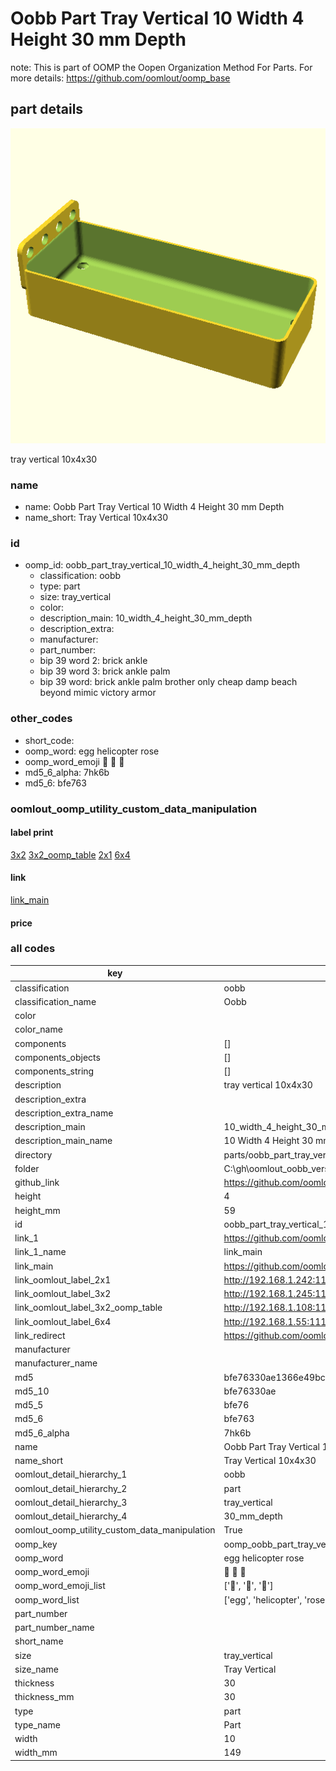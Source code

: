 # Oobb Part Tray Vertical 10 Width 4 Height 30 mm Depth  

note: This is part of OOMP the Oopen Organization Method For Parts. For more details: https://github.com/oomlout/oomp_base

##  part details
  

[![](3dpr.png)](3dpr.png)

tray vertical 10x4x30



### name
* name: Oobb Part Tray Vertical 10 Width 4 Height 30 mm Depth
* name_short: Tray Vertical 10x4x30 
### id
* oomp_id: oobb_part_tray_vertical_10_width_4_height_30_mm_depth
  * classification: oobb
  * type: part
  * size: tray_vertical
  * color: 
  * description_main: 10_width_4_height_30_mm_depth
  * description_extra: 
  * manufacturer: 
  * part_number: 
  * bip 39 word 2: brick ankle
  * bip 39 word 3: brick ankle palm
  * bip 39 word: brick ankle palm brother only cheap damp beach beyond mimic victory armor

### other_codes
* short_code: 
* oomp_word: egg helicopter rose
* oomp_word_emoji :egg: :helicopter: :rose:
* md5_6_alpha: 7hk6b
* md5_6: bfe763






### oomlout_oomp_utility_custom_data_manipulation
#### label print
[3x2](http://192.168.1.245:1112/?label=oomp%207hk6b)
[3x2_oomp_table](http://192.168.1.108:1112/?label=oomp%207hk6b)
[2x1](http://192.168.1.242:1112/?label=oomp%207hk6b)
[6x4](http://192.168.1.55:1112/?label=oomp%207hk6b)    

#### link

[link_main](https://github.com/oomlout/oomlout_oobb_version_4_generated_parts/tree/main/navigation_oomp/oobb/part/tray_vertical/10_width_4_height_30_mm_depth/part)                              

#### price







### all codes 
| key | value |  
| --- | --- |  
| classification | oobb |  
| classification_name | Oobb |  
| color |  |  
| color_name |  |  
| components | [] |  
| components_objects | [] |  
| components_string | [] |  
| description | tray vertical 10x4x30 |  
| description_extra |  |  
| description_extra_name |  |  
| description_main | 10_width_4_height_30_mm_depth |  
| description_main_name | 10 Width 4 Height 30 mm Depth |  
| directory | parts/oobb_part_tray_vertical_10_width_4_height_30_mm_depth |  
| folder | C:\gh\oomlout_oobb_version_4_generated_parts\parts\oobb_part_tray_vertical_10_width_4_height_30_mm_depth |  
| github_link | https://github.com/oomlout/oomlout_oomp_part_src/tree/main/parts/oobb_part_tray_vertical_10_width_4_height_30_mm_depth |  
| height | 4 |  
| height_mm | 59 |  
| id | oobb_part_tray_vertical_10_width_4_height_30_mm_depth |  
| link_1 | https://github.com/oomlout/oomlout_oobb_version_4_generated_parts/tree/main/navigation_oomp/oobb/part/tray_vertical/10_width_4_height_30_mm_depth/part |  
| link_1_name | link_main |  
| link_main | https://github.com/oomlout/oomlout_oobb_version_4_generated_parts/tree/main/navigation_oomp/oobb/part/tray_vertical/10_width_4_height_30_mm_depth/part |  
| link_oomlout_label_2x1 | http://192.168.1.242:1112/?label=oomp%207hk6b |  
| link_oomlout_label_3x2 | http://192.168.1.245:1112/?label=oomp%207hk6b |  
| link_oomlout_label_3x2_oomp_table | http://192.168.1.108:1112/?label=oomp%207hk6b |  
| link_oomlout_label_6x4 | http://192.168.1.55:1112/?label=oomp%207hk6b |  
| link_redirect | https://github.com/oomlout/oomlout_oobb_version_4_generated_parts/tree/main/parts/oobb_tray_vertical_10_04_30 |  
| manufacturer |  |  
| manufacturer_name |  |  
| md5 | bfe76330ae1366e49bcd81cf3e8248dd |  
| md5_10 | bfe76330ae |  
| md5_5 | bfe76 |  
| md5_6 | bfe763 |  
| md5_6_alpha | 7hk6b |  
| name | Oobb Part Tray Vertical 10 Width 4 Height 30 mm Depth |  
| name_short | Tray Vertical 10x4x30  |  
| oomlout_detail_hierarchy_1 | oobb |  
| oomlout_detail_hierarchy_2 | part |  
| oomlout_detail_hierarchy_3 | tray_vertical |  
| oomlout_detail_hierarchy_4 | 30_mm_depth |  
| oomlout_oomp_utility_custom_data_manipulation | True |  
| oomp_key | oomp_oobb_part_tray_vertical_10_width_4_height_30_mm_depth |  
| oomp_word | egg helicopter rose |  
| oomp_word_emoji | :egg: :helicopter: :rose: |  
| oomp_word_emoji_list | [':egg:', ':helicopter:', ':rose:'] |  
| oomp_word_list | ['egg', 'helicopter', 'rose'] |  
| part_number |  |  
| part_number_name |  |  
| short_name |  |  
| size | tray_vertical |  
| size_name | Tray Vertical |  
| thickness | 30 |  
| thickness_mm | 30 |  
| type | part |  
| type_name | Part |  
| width | 10 |  
| width_mm | 149 |  
